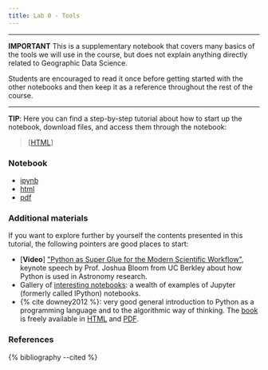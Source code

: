 ```yaml
---
title: Lab 0 - Tools
---
```


---

**IMPORTANT** This is a supplementary notebook that covers many basics of the tools we will use in the course, but does not explain anything directly related to Geographic Data Science. 

Students are encouraged to read it once before getting started with the other notebooks and then keep it as a reference throughout the rest of the course.

---

**TIP**: Here you can find a step-by-step tutorial about how to start up the notebook, download files, and access them through the notebook: 

> [[HTML](../content/labs/begin.html)]


### Notebook

- [ipynb](../content/labs/lab_00.ipynb)
- [html](../content/labs/lab_00.html)
- [pdf](../content/labs/lab_00.pdf)

### Additional materials

If you want to explore further by yourself the contents presented in this tutorial, the following pointers are good places to start:

* [**Video**] ["Python as Super Glue for the Modern Scientific Workflow"](https://www.youtube.com/watch?v=mLuIB8aW2KA), keynote speech by Prof. Joshua Bloom from UC Berkley about how Python is used in Astronomy research.
* Gallery of [interesting notebooks](https://github.com/ipython/ipython/wiki/A-gallery-of-interesting-IPython-Notebooks): a wealth of examples of Jupyter (formerly called IPython) notebooks.
* {% cite downey2012 %}: very good general introduction to Python as a programming language and to the algorithmic way of thinking. The [book](http://www.greenteapress.com/thinkpython/thinkpython.html) is freely available in [HTML](http://www.greenteapress.com/thinkpython/html/index.html) and [PDF](http://www.greenteapress.com/thinkpython/thinkpython.pdf).

### References

{% bibliography --cited %}

